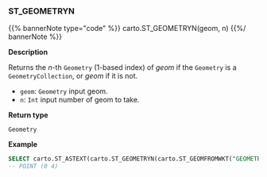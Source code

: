 ### ST_GEOMETRYN

{{% bannerNote type="code" %}}
carto.ST_GEOMETRYN(geom, n)
{{%/ bannerNote %}}

**Description**

Returns the _n_-th `Geometry` (1-based index) of _geom_ if the `Geometry` is a `GeometryCollection`, or _geom_ if it is not.

* `geom`: `Geometry` input geom.
* `n`: `Int` input number of geom to take.

**Return type**

`Geometry`

**Example**

```sql
SELECT carto.ST_ASTEXT(carto.ST_GEOMETRYN(carto.ST_GEOMFROMWKT("GEOMETRYCOLLECTION(LINESTRING(1 1, 2 3), POINT(0 4), LINESTRING EMPTY)"), 2));
-- POINT (0 4)
```
